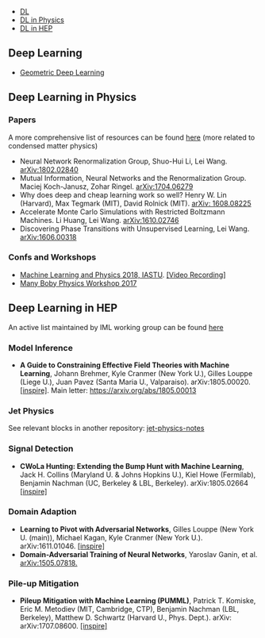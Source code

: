 
* [DL](#deep-learning)
* [DL in Physics](#deep-learning-in-physics)
* [DL in HEP](#deep-learning-in-hep)


## Deep Learning
* [Geometric Deep Learning](http://geometricdeeplearning.com/)


## Deep Learning in Physics

### Papers
A more comprehensive list of resources can be found [here](https://physicsml.github.io/) (more related to condensed matter physics)

* Neural Network Renormalization Group, Shuo-Hui Li, Lei Wang. [arXiv:1802.02840](https://arxiv.org/abs/1802.02840)
* Mutual Information, Neural Networks and the Renormalization Group. Maciej Koch-Janusz, Zohar Ringel. 	[arXiv:1704.06279](https://arxiv.org/abs/1704.06279)
* Why does deep and cheap learning work so well? Henry W. Lin (Harvard), Max Tegmark (MIT), David Rolnick (MIT). [arXiv: 1608.08225](https://arxiv.org/pdf/1608.08225.pdf)
* Accelerate Monte Carlo Simulations with Restricted Boltzmann Machines. Li Huang, Lei Wang. [arXiv:1610.02746](https://arxiv.org/abs/1610.02746)
* Discovering Phase Transitions with Unsupervised Learning, Lei Wang. [arXiv:1606.00318](https://arxiv.org/abs/1606.00318)

### Confs and Workshops

* [Machine Learning and Physics 2018, IASTU](http://mlphys2018.csp.escience.cn/dct/page/1). [[Video Recording]](http://live.vhall.com/192630502)
* [Many Boby Physics Workshop 2017](http://kits.ucas.ac.cn/index.php/events/workshop/52-machine-learning-and-many-body-physics-jun-28th-jul-7th-2017)

## Deep Learning in HEP
An active list maintained by IML working group can be found [here](https://github.com/iml-wg/HEP-ML-Resources)

### Model Inference
* **A Guide to Constraining Effective Field Theories with Machine Learning**,
Johann Brehmer, Kyle Cranmer (New York U.), Gilles Louppe (Liege U.), Juan Pavez (Santa Maria U., Valparaiso). arXiv:1805.00020. [[inspire]](http://inspirehep.net/record/1670939). Main letter: https://arxiv.org/abs/1805.00013

### Jet Physics
See relevant blocks in another repository: [jet-physics-notes](https://github.com/taolicheng/jet-physics-notes)
 
### Signal Detection
*  **CWoLa Hunting: Extending the Bump Hunt with Machine Learning**,
Jack H. Collins (Maryland U. & Johns Hopkins U.), Kiel Howe (Fermilab), Benjamin Nachman (UC, Berkeley & LBL, Berkeley).
arXiv:1805.02664 [[inspire]](https://inspirehep.net/record/1672143)

### Domain Adaption
* **Learning to Pivot with Adversarial Networks**,
Gilles Louppe (New York U. (main)), Michael Kagan, Kyle Cranmer (New York U.).
arXiv:1611.01046. [[inspire]](http://inspirehep.net/record/1495901)
* **Domain-Adversarial Training of Neural Networks**, Yaroslav Ganin, et al. [arXiv:1505.07818.](https://arxiv.org/abs/1505.07818) 

### Pile-up Mitigation
*  **Pileup Mitigation with Machine Learning (PUMML)**,
Patrick T. Komiske, Eric M. Metodiev (MIT, Cambridge, CTP), Benjamin Nachman (LBL, Berkeley), Matthew D. Schwartz (Harvard U., Phys. Dept.). arXiv: arXiv:1707.08600. [[inspire]](http://inspirehep.net/record/1613324)



